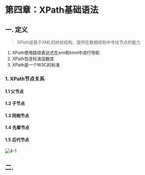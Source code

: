 # 第四章：XPath基础语法

## 一. 定义
> XPath是基于XML的树状结构，提供在数据结构中寻找节点的能力

1. XPath使用路径表达式在xml和html中进行导航
2. XPath包含标准函数库
3. XPath是一个W3C的标准

### 1. XPath节点关系
#### 1.1 父节点
#### 1.2 子节点
#### 1.3 同袍节点
#### 1.4 先辈节点
#### 1.5 后代节点

![4-1](https://s2.ax1x.com/2020/01/16/lj4IMT.md.png)

## 二. 


<comment/>